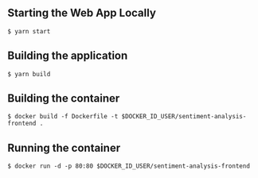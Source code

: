 ## Starting the Web App Locally
` $ yarn start `

## Building the application
` $ yarn build `

## Building the container
` $ docker build -f Dockerfile -t $DOCKER_ID_USER/sentiment-analysis-frontend . `

## Running the container
` $ docker run -d -p 80:80 $DOCKER_ID_USER/sentiment-analysis-frontend `

